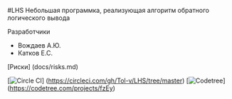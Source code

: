 #LHS
Небольшая программка, реализующая алгоритм обратного логического вывода

Разработчики
* Вождаев А.Ю.
* Катков Е.С.


[Риски] (docs/risks.md)

[![Circle CI](https://circleci.com/gh/Tol-v/LHS/tree/master.svg?style=svg)] (https://circleci.com/gh/Tol-v/LHS/tree/master)
 [![Codetree](https://codetree.com/images/managed-with-codetree.svg)] (https://codetree.com/projects/fzEy)

